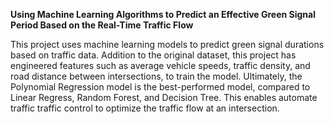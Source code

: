 **Using Machine Learning Algorithms to Predict an Effective Green Signal Period Based on the Real-Time Traffic Flow**

This project uses machine learning models to predict green signal durations based on traffic data. Addition to the original dataset, this project has engineered features such as average vehicle speeds, traffic density, and road distance between intersections, to train the model. 
Ultimately, the Polynomial Regression model is the best-performed model, compared to Linear Regress, Random Forest, and Decision Tree. This enables automate traffic traffic control to optimize the traffic flow at an intersection. 
